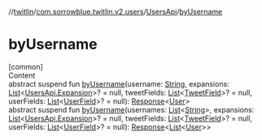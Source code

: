 //[twitlin](../../index.md)/[com.sorrowblue.twitlin.v2.users](../index.md)/[UsersApi](index.md)/[byUsername](by-username.md)



# byUsername  
[common]  
Content  
abstract suspend fun [byUsername](by-username.md)(username: [String](https://kotlinlang.org/api/latest/jvm/stdlib/kotlin/-string/index.html), expansions: [List](https://kotlinlang.org/api/latest/jvm/stdlib/kotlin.collections/-list/index.html)<[UsersApi.Expansion](-expansion/index.md)>? = null, tweetFields: [List](https://kotlinlang.org/api/latest/jvm/stdlib/kotlin.collections/-list/index.html)<[TweetField](../../com.sorrowblue.twitlin.v2.tweets/-tweet-field/index.md)>? = null, userFields: [List](https://kotlinlang.org/api/latest/jvm/stdlib/kotlin.collections/-list/index.html)<[UserField](../../com.sorrowblue.twitlin.v2.tweets/-user-field/index.md)>? = null): [Response](../../com.sorrowblue.twitlin.v2/-response/index.md)<[User](../../com.sorrowblue.twitlin.v2.objects/-user/index.md)>  
abstract suspend fun [byUsername](by-username.md)(usernames: [List](https://kotlinlang.org/api/latest/jvm/stdlib/kotlin.collections/-list/index.html)<[String](https://kotlinlang.org/api/latest/jvm/stdlib/kotlin/-string/index.html)>, expansions: [List](https://kotlinlang.org/api/latest/jvm/stdlib/kotlin.collections/-list/index.html)<[UsersApi.Expansion](-expansion/index.md)>? = null, tweetFields: [List](https://kotlinlang.org/api/latest/jvm/stdlib/kotlin.collections/-list/index.html)<[TweetField](../../com.sorrowblue.twitlin.v2.tweets/-tweet-field/index.md)>? = null, userFields: [List](https://kotlinlang.org/api/latest/jvm/stdlib/kotlin.collections/-list/index.html)<[UserField](../../com.sorrowblue.twitlin.v2.tweets/-user-field/index.md)>? = null): [Response](../../com.sorrowblue.twitlin.v2/-response/index.md)<[List](https://kotlinlang.org/api/latest/jvm/stdlib/kotlin.collections/-list/index.html)<[User](../../com.sorrowblue.twitlin.v2.objects/-user/index.md)>>  



